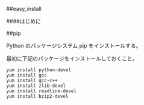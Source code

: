 ##easy_install

####はじめに

##pip

Python のパッケージシステム pip をインストールする。

最初に下記のパッケージをインストールしておくこと。

```
yum install python-devel
yum install gcc
yum install gcc-c++
yum install zlib-devel
yum install readline-devel
yum install bzip2-devel
```

